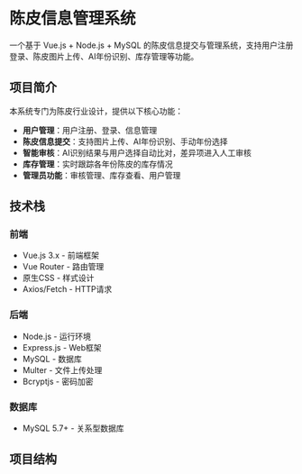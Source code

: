 # 陈皮信息管理系统

一个基于 Vue.js + Node.js + MySQL 的陈皮信息提交与管理系统，支持用户注册登录、陈皮图片上传、AI年份识别、库存管理等功能。

## 项目简介

本系统专门为陈皮行业设计，提供以下核心功能：

- **用户管理**：用户注册、登录、信息管理
- **陈皮信息提交**：支持图片上传、AI年份识别、手动年份选择
- **智能审核**：AI识别结果与用户选择自动比对，差异项进入人工审核
- **库存管理**：实时跟踪各年份陈皮的库存情况
- **管理员功能**：审核管理、库存查看、用户管理

## 技术栈

### 前端
- Vue.js 3.x - 前端框架
- Vue Router - 路由管理
- 原生CSS - 样式设计
- Axios/Fetch - HTTP请求

### 后端
- Node.js - 运行环境
- Express.js - Web框架
- MySQL - 数据库
- Multer - 文件上传处理
- Bcryptjs - 密码加密

### 数据库
- MySQL 5.7+ - 关系型数据库

## 项目结构
